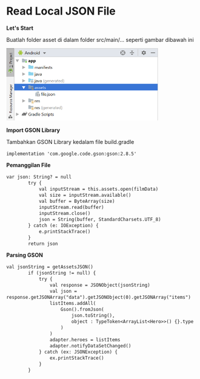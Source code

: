 # Read Local JSON File

**Let's Start**

Buatlah folder asset di dalam folder src/main/... seperti gambar dibawah ini 

<img src="https://github.com/udindn/image/blob/master/json.PNG" width="400" height="190">

**Import GSON Library**

Tambahkan GSON Library kedalam file build.gradle

```
implementation 'com.google.code.gson:gson:2.8.5'
```

**Pemanggilan File**

```
var json: String? = null
        try {
            val inputStream = this.assets.open(filmData)
            val size = inputStream.available()
            val buffer = ByteArray(size)
            inputStream.read(buffer)
            inputStream.close()
            json = String(buffer, StandardCharsets.UTF_8)
        } catch (e: IOException) {
            e.printStackTrace()
        }
        return json
```

**Parsing GSON**

```
val jsonString = getAssetsJSON()
        if (jsonString != null) {
            try {
                val response = JSONObject(jsonString)
                val json = response.getJSONArray("data").getJSONObject(0).getJSONArray("items")
                listItems.addAll(
                    Gson().fromJson(
                        json.toString(),
                        object : TypeToken<ArrayList<Hero>>() {}.type
                    )
                )
                adapter.heroes = listItems
                adapter.notifyDataSetChanged()
            } catch (ex: JSONException) {
                ex.printStackTrace()
            }
        }
```
